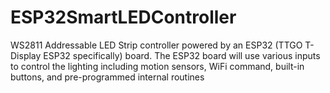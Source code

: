 # ESP32SmartLEDController
WS2811 Addressable LED Strip controller powered by an ESP32 (TTGO T-Display ESP32 specifically) board. The ESP32 board will use various inputs to control the lighting including motion sensors, WiFi command, built-in buttons, and pre-programmed internal routines

